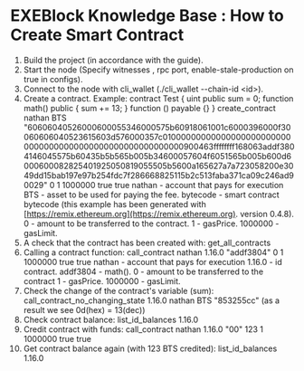 # EXEBlock Knowledge Base : How to Create Smart Contract

1. Build the project \(in accordance with the guide\).
2. Start the node \(Specify witnesses , rpc port, enable-stale-production on true in configs\).
3. Connect to the node with cli\_wallet \(./cli\_wallet --chain-id &lt;id&gt;\).
4. Create a contract. Example: contract Test { uint public sum = 0;  function math\(\) public { sum += 13; }  function \(\) payable {} } create\_contract nathan BTS "60606040526000600055346000575b60918061001c6000396000f30060606040523615603d576000357c0100000000000000000000000000000000000000000000000000000000900463ffffffff168063addf3804146045575b60435b5b565b005b34600057604f6051565b005b600d6000600082825401925050819055505b5600a165627a7a723058200e3049dd15bab197e97b254fdc7f286668825115b2c513faba371ca09c246ad90029" 0 1 1000000 true true  nathan - account that pays for execution BTS - asset to be used for paying the fee. bytecode - smart contract bytecode \(this example has been generated with [https://remix.ethereum.org](https://remix.ethereum.org). version 0.4.8\). 0 - amount to be transferred to the contract. 1 - gasPrice. 1000000 - gasLimit.  
5. A check that the contract has been created with: get\_all\_contracts  
6. Calling a contract function: call\_contract nathan 1.16.0 "addf3804" 0 1 1000000 true true nathan - account that pays for execution 1.16.0 - id contract. addf3804 - math\(\). 0 - amount to be transferred to the contract 1 - gasPrice. 1000000 - gasLimit.  
7. Check the change of the contract's variable \(sum\): call\_contract\_no\_changing\_state 1.16.0 nathan BTS "853255cc" \(as a result we see 0d\(hex\) = 13\(dec\)\)  
8. Check contract balance: list\_id\_balances 1.16.0  
9. Credit contract with funds: call\_contract nathan 1.16.0 "00" 123 1 1000000 true true  
10. Get contract balance again \(with 123 BTS credited\): list\_id\_balances 1.16.0  

